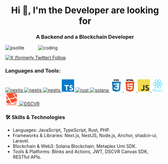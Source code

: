 <h1 align="center">Hi 👋, I'm the Developer are looking for</h1>
<h3 align="center">A Backend and a Blockchain Developer</h3>

<img align="right" alt="coding" width="400" src="https://avatars.githubusercontent.com/u/68122253?v=4">

<p align="left"> <img src="https://komarev.com/ghpvc/?username=psolite&label=Profile%20views&color=0e75b6&style=flat" alt="psolite" /> </p>

<p align="left"> <a href="https://x.com/0xpsolitesol" target="blank"><img alt="X (formerly Twitter) Follow" src="https://img.shields.io/twitter/follow/0xpsolitesol"></a></p>
<h3 align="left">Languages and Tools:</h3>
<p align="left"> 
   <a href="https://nextjs.org/" target="_blank" rel="noreferrer"> 
    <img src="https://nextjs.org/favicon.ico" alt="nextjs" width="40" height="40"/> 
  </a> 
  <a href="https://nestjs.com/" target="_blank" rel="noreferrer"> 
    <img src="https://nestjs.com/logo-small-gradient.76616405.svg" alt="nestjs" width="40" height="40"/> 
  </a>
   <a href="https://nodejs.org/" target="_blank" rel="noreferrer"> 
    <img src="https://nodejs.org/static/images/favicons/favicon.png" alt="nestjs" width="40" height="40"/> 
  </a>
   
  <a href="https://www.typescriptlang.org/" target="_blank" rel="noreferrer"> 
    <img src="https://raw.githubusercontent.com/devicons/devicon/master/icons/typescript/typescript-original.svg" alt="typescript" width="40" height="40"/> 
  </a>
  <a href="https://www.rust-lang.org/" target="_blank" rel="noreferrer"> 
    <img src="https://www.rust-lang.org/static/images/rust-logo-blk.svg" alt="rust" width="40" height="40"/> 
  </a>
   <a href="https://solana.com/" target="_blank" rel="noreferrer"> 
    <img src="https://solana.com/favicon.svg" alt="solana" width="40" height="40"/> 
  </a>
  <a href="https://www.w3schools.com/css/" target="_blank" rel="noreferrer">
    <img src="https://raw.githubusercontent.com/devicons/devicon/master/icons/css3/css3-original-wordmark.svg" alt="css3" width="40" height="40"/> 
  </a>  
  <a href="https://www.w3.org/html/" target="_blank" rel="noreferrer"> 
    <img src="https://raw.githubusercontent.com/devicons/devicon/master/icons/html5/html5-original-wordmark.svg" alt="html5" width="40" height="40"/> 
  </a> 
  <a href="https://developer.mozilla.org/en-US/docs/Web/JavaScript" target="_blank" rel="noreferrer"> 
    <img src="https://raw.githubusercontent.com/devicons/devicon/master/icons/javascript/javascript-original.svg" alt="javascript" width="40" height="40"/> 
  </a> 
  <a href="https://reactjs.org/" target="_blank" rel="noreferrer"> 
    <img src="https://raw.githubusercontent.com/devicons/devicon/master/icons/react/react-original-wordmark.svg" alt="react" width="40" height="40"/> 
  </a>
  <a href="https://laravel.com/" target="_blank" rel="noreferrer"> 
    <img src="https://raw.githubusercontent.com/devicons/devicon/master/icons/laravel/laravel-plain-wordmark.svg" alt="laravel" width="40" height="40"/> 
  </a> 
  <a href="https://dscvr.one/" target="_blank" rel="noreferrer"> 
    <img src="https://dscvr.one/favicon-32x32.png" alt="DSCVR" width="40" height="40"/>
  </a>
 
 
</p>


<h3>🛠 Skills & Technologies</h3>

- Languages: JavaScript, TypeScript, Rust, PHP.
- Frameworks & Libraries: Next.js, NestJS, Node.js, Anchor, shadcn-ui, Laravel.
- Blockchain & Web3: Solana Blockchain, Metaplex Umi SDK.
- Tools & Platforms: Blinks and Actions, JWT, DSCVR Canvas SDK, RESTful APIs.

  
<!--
**psolite/psolite** is a ✨ _special_ ✨ repository because its `README.md` (this file) appears on your GitHub profile.

Here are some ideas to get you started:

- 🔭 I’m currently working on ...
- 🌱 I’m currently learning ...
- 👯 I’m looking to collaborate on ...
- 🤔 I’m looking for help with ...
- 💬 Ask me about ...
- 📫 How to reach me: ...
- 😄 Pronouns: ...
- ⚡ Fun fact: ...
-->
